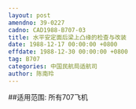 ```yaml
---
layout: post
amendno: 39-0227
cadno: CAD1988-B707-03
title: 水平安定面后梁上凸缘的检查与改装
date: 1988-12-17 00:00:00 +0800
effdate: 1988-12-30 00:00:00 +0800
tag: B707
categories: 中国民航局适航司
author: 陈南玲
---
```


##适用范围:
所有707飞机

